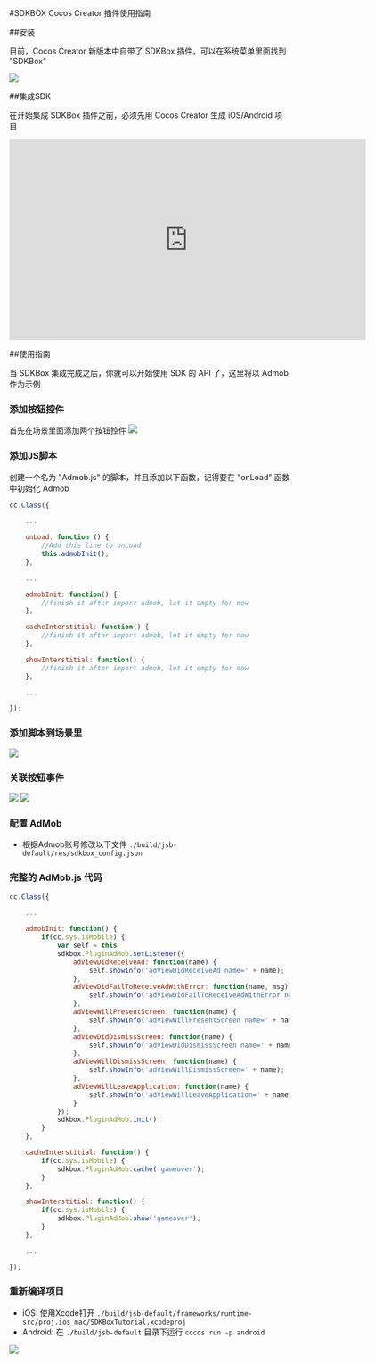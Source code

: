 #SDKBOX Cocos Creator 插件使用指南

##安装

目前，Cocos Creator 新版本中自带了 SDKBox 插件，可以在系统菜单里面找到 "SDKBox"

![](../imgs/ccc_tutorial_sdkbox_menu.png)

##集成SDK

在开始集成 SDKBox 插件之前，必须先用 Cocos Creator 生成 iOS/Android 项目

<iframe src='https://gfycat.com/ifr/EntireLinearBeetle' frameborder='0' scrolling='no' width='640' height='360' allowfullscreen></iframe>


##使用指南

当 SDKBox 集成完成之后，你就可以开始使用 SDK 的 API 了，这里将以 Admob 作为示例

### 添加按钮控件

首先在场景里面添加两个按钮控件
![](../imgs/ccc_tutorial_ui_design.png)

### 添加JS脚本

创建一个名为 "Admob.js" 的脚本，并且添加以下函数，记得要在 "onLoad" 函数中初始化 Admob

```js
cc.Class({

    ...

    onLoad: function () {
        //Add this line to onLoad
        this.admobInit();
    },

    ...

    admobInit: function() {
        //finish it after import admob, let it empty for now
    },

    cacheInterstitial: function() {
        //finish it after import admob, let it empty for now
    },

    showInterstitial: function() {
        //finish it after import admob, let it empty for now
    },

    ...

});
```

### 添加脚本到场景里

![](../imgs/ccc_tutorial_canvas_script.png)

### 关联按钮事件

![](../imgs/ccc_tutorial_btn_cache_script.png)
![](../imgs/ccc_tutorial_btn_show_script.png)

### 配置 AdMob

* 根据Admob账号修改以下文件 `./build/jsb-default/res/sdkbox_config.json`

### 完整的 AdMob.js 代码

```js
cc.Class({

    ...

    admobInit: function() {
        if(cc.sys.isMobile) {
            var self = this
            sdkbox.PluginAdMob.setListener({
                adViewDidReceiveAd: function(name) {
                    self.showInfo('adViewDidReceiveAd name=' + name);
                },
                adViewDidFailToReceiveAdWithError: function(name, msg) {
                    self.showInfo('adViewDidFailToReceiveAdWithError name=' + name + ' msg=' + msg);
                },
                adViewWillPresentScreen: function(name) {
                    self.showInfo('adViewWillPresentScreen name=' + name);
                },
                adViewDidDismissScreen: function(name) {
                    self.showInfo('adViewDidDismissScreen name=' + name);
                },
                adViewWillDismissScreen: function(name) {
                    self.showInfo('adViewWillDismissScreen=' + name);
                },
                adViewWillLeaveApplication: function(name) {
                    self.showInfo('adViewWillLeaveApplication=' + name);
                }
            });
            sdkbox.PluginAdMob.init();
        }
    },

    cacheInterstitial: function() {
        if(cc.sys.isMobile) {
            sdkbox.PluginAdMob.cache('gameover');
        }
    },

    showInterstitial: function() {
        if(cc.sys.isMobile) {
            sdkbox.PluginAdMob.show('gameover');
        }
    },

    ...

});
```

### 重新编译项目

* iOS: 使用Xcode打开 `./build/jsb-default/frameworks/runtime-src/proj.ios_mac/SDKBoxTutorial.xcodeproj`
* Android: 在 `./build/jsb-default` 目录下运行 `cocos run -p android `

![](../imgs/ccc_tutorial_admob_intistial_show.png)

